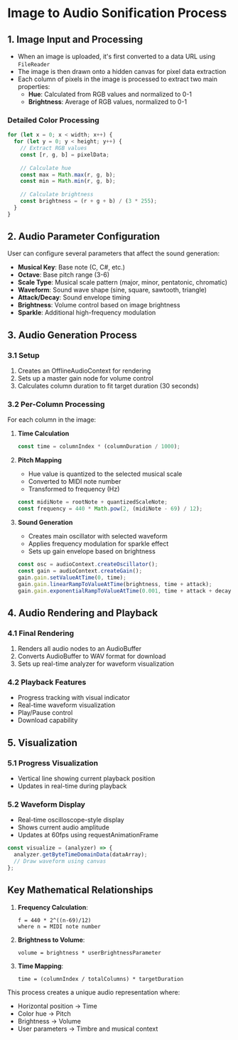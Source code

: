 # Image to Audio Sonification Process

## 1. Image Input and Processing
- When an image is uploaded, it's first converted to a data URL using `FileReader`
- The image is then drawn onto a hidden canvas for pixel data extraction
- Each column of pixels in the image is processed to extract two main properties:
  - **Hue**: Calculated from RGB values and normalized to 0-1
  - **Brightness**: Average of RGB values, normalized to 0-1

### Detailed Color Processing
```javascript
for (let x = 0; x < width; x++) {
  for (let y = 0; y < height; y++) {
    // Extract RGB values
    const [r, g, b] = pixelData;
    
    // Calculate hue
    const max = Math.max(r, g, b);
    const min = Math.min(r, g, b);
    
    // Calculate brightness
    const brightness = (r + g + b) / (3 * 255);
  }
}
```

## 2. Audio Parameter Configuration
User can configure several parameters that affect the sound generation:
- **Musical Key**: Base note (C, C#, etc.)
- **Octave**: Base pitch range (3-6)
- **Scale Type**: Musical scale pattern (major, minor, pentatonic, chromatic)
- **Waveform**: Sound wave shape (sine, square, sawtooth, triangle)
- **Attack/Decay**: Sound envelope timing
- **Brightness**: Volume control based on image brightness
- **Sparkle**: Additional high-frequency modulation

## 3. Audio Generation Process

### 3.1 Setup
1. Creates an OfflineAudioContext for rendering
2. Sets up a master gain node for volume control
3. Calculates column duration to fit target duration (30 seconds)

### 3.2 Per-Column Processing
For each column in the image:
1. **Time Calculation**
   ```javascript
   const time = columnIndex * (columnDuration / 1000);
   ```

2. **Pitch Mapping**
   - Hue value is quantized to the selected musical scale
   - Converted to MIDI note number
   - Transformed to frequency (Hz)
   ```javascript
   const midiNote = rootNote + quantizedScaleNote;
   const frequency = 440 * Math.pow(2, (midiNote - 69) / 12);
   ```

3. **Sound Generation**
   - Creates main oscillator with selected waveform
   - Applies frequency modulation for sparkle effect
   - Sets up gain envelope based on brightness
   ```javascript
   const osc = audioContext.createOscillator();
   const gain = audioContext.createGain();
   gain.gain.setValueAtTime(0, time);
   gain.gain.linearRampToValueAtTime(brightness, time + attack);
   gain.gain.exponentialRampToValueAtTime(0.001, time + attack + decay);
   ```

## 4. Audio Rendering and Playback

### 4.1 Final Rendering
1. Renders all audio nodes to an AudioBuffer
2. Converts AudioBuffer to WAV format for download
3. Sets up real-time analyzer for waveform visualization

### 4.2 Playback Features
- Progress tracking with visual indicator
- Real-time waveform visualization
- Play/Pause control
- Download capability

## 5. Visualization

### 5.1 Progress Visualization
- Vertical line showing current playback position
- Updates in real-time during playback

### 5.2 Waveform Display
- Real-time oscilloscope-style display
- Shows current audio amplitude
- Updates at 60fps using requestAnimationFrame
```javascript
const visualize = (analyzer) => {
  analyzer.getByteTimeDomainData(dataArray);
  // Draw waveform using canvas
};
```

## Key Mathematical Relationships

1. **Frequency Calculation**:
   ```
   f = 440 * 2^((n-69)/12)
   where n = MIDI note number
   ```

2. **Brightness to Volume**:
   ```
   volume = brightness * userBrightnessParameter
   ```

3. **Time Mapping**:
   ```
   time = (columnIndex / totalColumns) * targetDuration
   ```

This process creates a unique audio representation where:
- Horizontal position → Time
- Color hue → Pitch
- Brightness → Volume
- User parameters → Timbre and musical context
